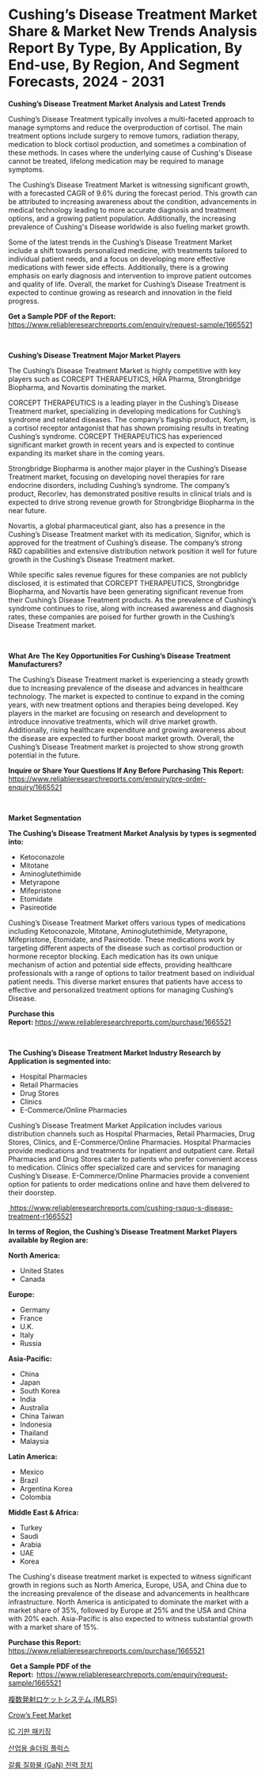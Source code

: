 <p><h1>Cushing’s Disease Treatment Market Share & Market New Trends Analysis Report By Type, By Application, By End-use, By Region, And Segment Forecasts, 2024 - 2031</h1></p><p><strong>Cushing’s Disease Treatment Market Analysis and Latest Trends</strong></p>
<p><p>Cushing’s Disease Treatment typically involves a multi-faceted approach to manage symptoms and reduce the overproduction of cortisol. The main treatment options include surgery to remove tumors, radiation therapy, medication to block cortisol production, and sometimes a combination of these methods. In cases where the underlying cause of Cushing's Disease cannot be treated, lifelong medication may be required to manage symptoms.</p><p>The Cushing’s Disease Treatment Market is witnessing significant growth, with a forecasted CAGR of 9.6% during the forecast period. This growth can be attributed to increasing awareness about the condition, advancements in medical technology leading to more accurate diagnosis and treatment options, and a growing patient population. Additionally, the increasing prevalence of Cushing's Disease worldwide is also fueling market growth.</p><p>Some of the latest trends in the Cushing’s Disease Treatment Market include a shift towards personalized medicine, with treatments tailored to individual patient needs, and a focus on developing more effective medications with fewer side effects. Additionally, there is a growing emphasis on early diagnosis and intervention to improve patient outcomes and quality of life. Overall, the market for Cushing’s Disease Treatment is expected to continue growing as research and innovation in the field progress.</p></p>
<p><strong>Get a Sample PDF of the Report:&nbsp;</strong> <a href="https://www.reliableresearchreports.com/enquiry/request-sample/1665521">https://www.reliableresearchreports.com/enquiry/request-sample/1665521</a></p>
<p>&nbsp;</p>
<p><strong>Cushing’s Disease Treatment Major Market Players</strong></p>
<p><p>The Cushing’s Disease Treatment Market is highly competitive with key players such as CORCEPT THERAPEUTICS, HRA Pharma, Strongbridge Biopharma, and Novartis dominating the market.</p><p>CORCEPT THERAPEUTICS is a leading player in the Cushing’s Disease Treatment market, specializing in developing medications for Cushing’s syndrome and related diseases. The company’s flagship product, Korlym, is a cortisol receptor antagonist that has shown promising results in treating Cushing’s syndrome. CORCEPT THERAPEUTICS has experienced significant market growth in recent years and is expected to continue expanding its market share in the coming years.</p><p>Strongbridge Biopharma is another major player in the Cushing’s Disease Treatment market, focusing on developing novel therapies for rare endocrine disorders, including Cushing’s syndrome. The company’s product, Recorlev, has demonstrated positive results in clinical trials and is expected to drive strong revenue growth for Strongbridge Biopharma in the near future.</p><p>Novartis, a global pharmaceutical giant, also has a presence in the Cushing’s Disease Treatment market with its medication, Signifor, which is approved for the treatment of Cushing’s disease. The company’s strong R&D capabilities and extensive distribution network position it well for future growth in the Cushing’s Disease Treatment market.</p><p>While specific sales revenue figures for these companies are not publicly disclosed, it is estimated that CORCEPT THERAPEUTICS, Strongbridge Biopharma, and Novartis have been generating significant revenue from their Cushing’s Disease Treatment products. As the prevalence of Cushing’s syndrome continues to rise, along with increased awareness and diagnosis rates, these companies are poised for further growth in the Cushing’s Disease Treatment market.</p></p>
<p>&nbsp;</p>
<p><strong>What Are The Key Opportunities For Cushing’s Disease Treatment Manufacturers?</strong></p>
<p><p>The Cushing’s Disease Treatment market is experiencing a steady growth due to increasing prevalence of the disease and advances in healthcare technology. The market is expected to continue to expand in the coming years, with new treatment options and therapies being developed. Key players in the market are focusing on research and development to introduce innovative treatments, which will drive market growth. Additionally, rising healthcare expenditure and growing awareness about the disease are expected to further boost market growth. Overall, the Cushing’s Disease Treatment market is projected to show strong growth potential in the future.</p></p>
<p><strong>Inquire or Share Your Questions If Any Before Purchasing This Report:</strong> <a href="https://www.reliableresearchreports.com/enquiry/pre-order-enquiry/1665521">https://www.reliableresearchreports.com/enquiry/pre-order-enquiry/1665521</a></p>
<p>&nbsp;</p>
<p><strong>Market Segmentation</strong></p>
<p><strong>The Cushing’s Disease Treatment Market Analysis by types is segmented into:</strong></p>
<p><ul><li>Ketoconazole</li><li>Mitotane</li><li>Aminoglutethimide</li><li>Metyrapone</li><li>Mifepristone</li><li>Etomidate</li><li>Pasireotide</li></ul></p>
<p><p>Cushing’s Disease Treatment Market offers various types of medications including Ketoconazole, Mitotane, Aminoglutethimide, Metyrapone, Mifepristone, Etomidate, and Pasireotide. These medications work by targeting different aspects of the disease such as cortisol production or hormone receptor blocking. Each medication has its own unique mechanism of action and potential side effects, providing healthcare professionals with a range of options to tailor treatment based on individual patient needs. This diverse market ensures that patients have access to effective and personalized treatment options for managing Cushing’s Disease.</p></p>
<p><strong>Purchase this Report:&nbsp;</strong><a href="https://www.reliableresearchreports.com/purchase/1665521">https://www.reliableresearchreports.com/purchase/1665521</a></p>
<p>&nbsp;</p>
<p><strong>The Cushing’s Disease Treatment Market Industry Research by Application is segmented into:</strong></p>
<p><ul><li>Hospital Pharmacies</li><li>Retail Pharmacies</li><li>Drug Stores</li><li>Clinics</li><li>E-Commerce/Online Pharmacies</li></ul></p>
<p><p>Cushing’s Disease Treatment Market Application includes various distribution channels such as Hospital Pharmacies, Retail Pharmacies, Drug Stores, Clinics, and E-Commerce/Online Pharmacies. Hospital Pharmacies provide medications and treatments for inpatient and outpatient care. Retail Pharmacies and Drug Stores cater to patients who prefer convenient access to medication. Clinics offer specialized care and services for managing Cushing’s Disease. E-Commerce/Online Pharmacies provide a convenient option for patients to order medications online and have them delivered to their doorstep.</p></p>
<p><a href="https://www.reliableresearchreports.com/cushing-rsquo-s-disease-treatment-r1665521">&nbsp;https://www.reliableresearchreports.com/cushing-rsquo-s-disease-treatment-r1665521</a></p>
<p><strong>In terms of Region, the Cushing’s Disease Treatment Market Players available by Region are:</strong></p>
<p>
    <p> <strong> North America: </strong>
        <ul>
            <li>United States</li>
            <li>Canada</li>
        </ul>
        </p> 
    <p> <strong> Europe: </strong>
        <ul>
            <li>Germany</li>
            <li>France</li>
            <li>U.K.</li>
            <li>Italy</li>
            <li>Russia</li>
        </ul>
        </p> 
    <p> <strong> Asia-Pacific: </strong>
        <ul>
            <li>China</li>
            <li>Japan</li>
            <li>South Korea</li>
            <li>India</li>
            <li>Australia</li>
            <li>China Taiwan</li>
            <li>Indonesia</li>
            <li>Thailand</li>
            <li>Malaysia</li>
        </ul>
        </p> 
    <p> <strong> Latin America: </strong>
        <ul>
            <li>Mexico</li>
            <li>Brazil</li>
            <li>Argentina Korea</li>
            <li>Colombia</li>
        </ul>
        </p> 
    <p> <strong> Middle East & Africa: </strong>
        <ul>
            <li>Turkey</li>
            <li>Saudi</li>
            <li>Arabia</li>
            <li>UAE</li>
            <li>Korea</li>
        </ul>
    </p>
    </p>
<p><p>The Cushing's disease treatment market is expected to witness significant growth in regions such as North America, Europe, USA, and China due to the increasing prevalence of the disease and advancements in healthcare infrastructure. North America is anticipated to dominate the market with a market share of 35%, followed by Europe at 25% and the USA and China with 20% each. Asia-Pacific is also expected to witness substantial growth with a market share of 15%.</p></p>
<p><strong>Purchase this Report: </strong><a href="https://www.reliableresearchreports.com/purchase/1665521">https://www.reliableresearchreports.com/purchase/1665521</a></p>
<p>&nbsp;<strong>Get a Sample PDF of the Report:&nbsp;&nbsp;</strong><a href="https://www.reliableresearchreports.com/enquiry/request-sample/1665521">https://www.reliableresearchreports.com/enquiry/request-sample/1665521</a></p>
<p><strong></strong></p>
<p><p><a href="https://github.com/LeanneBruen2023/Market-Research-Report-List-1/blob/main/338413897022.md">複数発射ロケットシステム (MLRS)</a></p><p><a href="https://github.com/LiamDavis60/Market-Research-Report-List-1/blob/main/crows-feet-market.md">Crow’s Feet Market</a></p><p><a href="https://github.com/vanessagrant665567/Market-Research-Report-List-1/blob/main/426109988618.md">IC 기판 패키징</a></p><p><a href="https://medium.com/@jamar_anas/%EC%82%B0%EC%97%85%EC%9A%A9-%EB%82%A9%EB%95%9C%EC%9A%A9-%ED%94%8C%EB%9F%AD%EC%8A%A4-%EC%8B%9C%EC%9E%A5%EC%9D%80-%EC%8B%9C%EC%9E%A5-%EC%A0%90%EC%9C%A0%EC%9C%A8-%EA%B7%9C%EB%AA%A8-%EB%B0%8F-2031%EB%85%84%EA%B9%8C%EC%A7%80%EC%9D%98-%EC%98%88%EC%B8%A1%EC%9D%84-%EC%A4%91%EC%A0%90%EC%9C%BC%EB%A1%9C%ED%95%A9%EB%8B%88%EB%8B%A4-75213bd451ba">산업용 솔더링 플럭스</a></p><p><a href="https://github.com/raap8632/Market-Research-Report-List-1/blob/main/906907688617.md">갈륨 질화물 (GaN) 전력 장치</a></p></p>